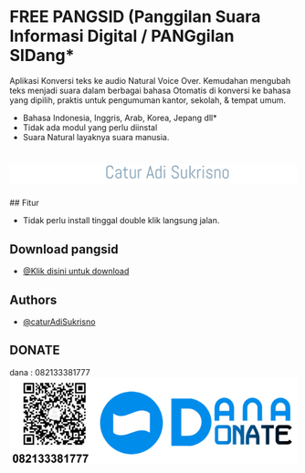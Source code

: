 
# FREE PANGSID (Panggilan Suara Informasi Digital / PANGgilan SIDang*

Aplikasi Konversi teks ke audio Natural Voice Over. Kemudahan mengubah teks menjadi suara dalam berbagai bahasa Otomatis di konversi ke bahasa yang dipilih, praktis untuk pengumuman kantor, sekolah, & tempat umum.
- Bahasa Indonesia, Inggris, Arab, Korea, Jepang dll*
- Tidak ada modul yang perlu diinstal
- Suara Natural layaknya suara manusia.
<h1 align="center">
 <img src="https://raw.githubusercontent.com/catursawahlunto/catursawahlunto/main/my-name.svg"/>
</h1>
## Fitur

 - Tidak perlu install tinggal double klik langsung jalan.

## Download pangsid 
- [@Klik disini untuk download ](https://github.com/catursawahlunto/catursawahlunto/releases)
  
## Authors
- [@caturAdiSukrisno](https://github.com/catursawahlunto)
 
## DONATE 
dana : 082133381777
![Logo](https://raw.githubusercontent.com/catursawahlunto/catursawahlunto/main/donate-dana.png)
